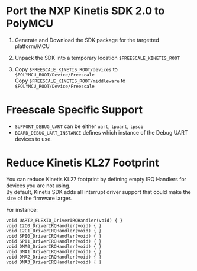 Port the NXP Kinetis SDK 2.0 to PolyMCU
=======================================

1. Generate and Download the SDK package for the targetted platform/MCU

2. Unpack the SDK into a temporary location `$FREESCALE_KINETIS_ROOT`

3. Copy `$FREESCALE_KINETIS_ROOT/devices` to `$POLYMCU_ROOT/Device/Freescale`  
   Copy `$FREESCALE_KINETIS_ROOT/middleware` to `$POLYMCU_ROOT/Device/Freescale`

Freescale Specific Support
==========================

* `SUPPORT_DEBUG_UART` can be either `uart`, `lpuart`, `lpsci`
* `BOARD_DEBUG_UART_INSTANCE` defines which instance of the Debug UART devices to use.

Reduce Kinetis KL27 Footprint
=============================

You can reduce Kinetis KL27 footprint by defining empty IRQ Handlers for devices you 
are not using.  
By default, Kinetis SDK adds all interrupt driver support that could make the size of
the firmware larger.

For instance:

```
void UART2_FLEXIO_DriverIRQHandler(void) { }
void I2C0_DriverIRQHandler(void) { }
void I2C1_DriverIRQHandler(void) { }
void SPI0_DriverIRQHandler(void) { }
void SPI1_DriverIRQHandler(void) { }
void DMA0_DriverIRQHandler(void) { }
void DMA1_DriverIRQHandler(void) { }
void DMA2_DriverIRQHandler(void) { }
void DMA3_DriverIRQHandler(void) { }
```
